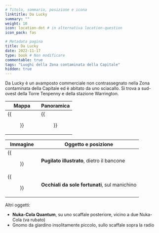 ```yaml
---
# Titolo, sommario, posizione e icona
linktitle: Da Lucky
summary: ""
weight: 10
icon: location-dot # in alternativa location-question
icon_pack: fas

# Metadata pagina
title: Da Lucky
date: 2022-11-17
type: book # Non modificare
commentable: true
tags: "Luoghi della Zona contaminata della Capitale"
hidden: true
---
```



Da Lucky è un avamposto commerciale non contrassegnato nella Zona contaminata della Capitale ed è abitato da uno sciacallo. Si trova a sud-ovest della Torre Tenpenny e della stazione Warrington.

| Mappa                              | Panoramica                              |
| ---------------------------------- | --------------------------------------- |
| {{<figure src="fo3/Luckys_loc.webp">}} | {{<figure src="fo3/Luckys_exterior.webp">}} |

| Immagine                                         | Oggetto e posizione                           |
| ------------------------------------------------ | --------------------------------------------- |
| {{<figure src="fo3/FO3_PI_WarringtonLucky's.webp">}} | **Pugilato illustrato**, dietro il bancone    |
| {{<figure src="fo3/Lucky_shades.webp">}}             | **Occhiali da sole fortunati**, sul manichino |


Altri oggetti:
- **Nuka-Cola Quantum**, su uno scaffale posteriore, vicino a due Nuka-Cola (va rubato)
- Gnomo da giardino insolitamente piccolo, sullo scaffale sopra la radio

